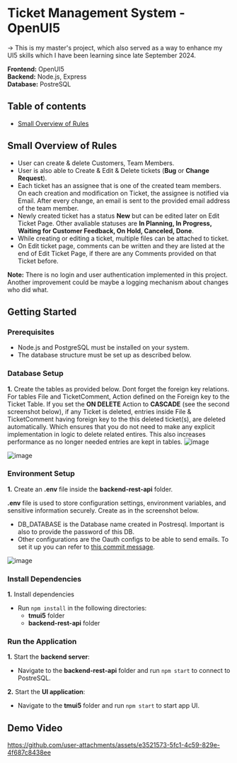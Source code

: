 # Ticket Management System - OpenUI5

-> This is my master's project, which also served as a way to enhance my UI5 skills which I have been learning since late September 2024.

**Frontend:** OpenUI5  
**Backend:** Node.js, Express  
**Database:** PostreSQL  

## Table of contents
- [Small Overview of Rules](#small-overview-of-rules)


## Small Overview of Rules
- User can create & delete Customers, Team Members.
- User is also able to Create & Edit & Delete tickets (**Bug** or **Change Request**).
- Each ticket has an assignee that is one of the created team members. On each creation and modification on Ticket, the assignee is notified via Email. After every change, an email is sent to the provided email address of the team member.
- Newly created ticket has a status **New** but can be edited later on Edit Ticket Page. Other avaliable statuses are **In Planning, In Progress, Waiting for Customer Feedback, On Hold, Canceled, Done**.
- While creating or editing a ticket, multiple files can be attached to ticket.
- On Edit ticket page, comments can be written and they are listed at the end of Edit Ticket Page, if there are any Comments provided on that Ticket before.

**Note:** There is no login and user authentication implemented in this project. Another improvement could be maybe a logging mechanism about changes who did what.

## Getting Started

### Prerequisites

- Node.js and PostgreSQL must be installed on your system.
- The database structure must be set up as described below.

### Database Setup

**1.** Create the tables as provided below. Dont forget the foreign key relations. For tables File and TicketComment, Action defined on the Foreign key to the Ticket Table. If you set the **ON DELETE** Action to **CASCADE** (see the second screenshot below), if any Ticket is deleted, entries inside File & TicketComment having foreign key to the this deleted ticket(s), are deleted automatically. Which ensures that you do not need to make any explicit implementation in logic to delete related entires. This also increases performance as no longer needed entries are kept in tables.
![image](https://github.com/user-attachments/assets/1f416db8-87ec-4759-82d3-5470a4cec05a)

![image](https://github.com/user-attachments/assets/334c474f-edee-4b2b-9683-6f4dcdb972aa)  

### Environment Setup

**1.** Create an **.env** file inside the **backend-rest-api** folder.

**.env** file is used to store configuration settings, environment variables, and sensitive information securely. Create as in the screenshot below.  

- DB_DATABASE is the Database name created in Postresql. Important is also to provide the password of this DB.
- Other configurations are the Oauth configs to be able to send emails. To set it up you can refer to [this commit message](https://github.com/alikapllan/Ticket-Management-System-openui5/commit/06da058d5ae2c0e7d144e5fa098522cde66ed443).
  
![image](https://github.com/user-attachments/assets/f8c8a1dc-b7ad-43ec-8147-dc9c5dbf5fd0)

### Install Dependencies

**1.** Install dependencies

- Run ```npm install``` in the following directories:
  - **tmui5** folder
  - **backend-rest-api** folder

### Run the Application

**1.** Start the **backend server**:

- Navigate to the **backend-rest-api** folder and run ```npm start``` to connect to PostreSQL.

**2.** Start the **UI application**:

- Navigate to the **tmui5** folder and run ```npm start``` to start app UI.

## Demo Video

https://github.com/user-attachments/assets/e3521573-5fc1-4c59-829e-4f687c8438ee

